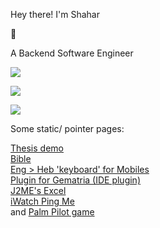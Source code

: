 Hey there! I'm Shahar
<p>
👋
</p>
A Backend Software Engineer
<p>
<p>
<img src="https://github-readme-stats.vercel.app/api/top-langs/?username=shahart&langs_count=25&hide=kotlin,makefile,css&custom_title=Languages-Incl-Archived">
<p>
<img src="https://github-readme-stats.vercel.app/api?username=shahart&show_icons=true&custom_title=Stats&include_all_commits=true&show=reviews&hide_rank=true">
<p>
<img src="https://komarev.com/ghpvc/?username=shahart&abbreviated=true"> 
<p>
Some static/ pointer pages:
<p>
<a href="https://shahart.github.io/puzzles-edu/">Thesis demo</a>
</br>
<a href="https://shahart.github.io/heb-bible/">Bible</a>
</br>
<a href="https://shahart.github.io/hebTx/">Eng > Heb 'keyboard' for Mobiles</a>
</br>
<a href="https://shahart.github.io/gematria-intellij-plugin/">Plugin for Gematria (IDE plugin)</a>
</br>
<a href="http://boostapps.com/apps/microcalc/">J2ME's Excel</a>
</br>
<a href="https://shahart.github.io/ping-me/">iWatch Ping Me</a>
</br>
and <a href="https://www.mobyware.org/palm-os/hitori-and-nurikabe-download-113349.html">Palm Pilot game</a>
